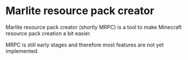 # Marlite resource pack creator

Marlite resource pack creator (shortly MRPC) is a tool to make Minecraft resource pack creation a bit easier.

MRPC is still early stages and therefore most features are not yet implemented.
 